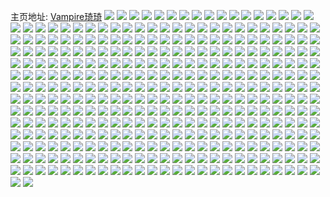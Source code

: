 主页地址: [Vampire琦琦](https://weibo.com/u/5439391860) 
![](https://wx4.sinaimg.cn/mw2000/005W78iMly1h9qv2jyov7j329h29hhdt.jpg) 
![](https://wx4.sinaimg.cn/mw2000/005W78iMly1h9qv2kne84j333y2by1ky.jpg) 
![](https://wx4.sinaimg.cn/mw2000/005W78iMly1h9o8w10dexj32yo280u0z.jpg) 
![](https://wx4.sinaimg.cn/mw2000/005W78iMly1h9jz783s01j32d92yohdx.jpg) 
![](https://wx4.sinaimg.cn/mw2000/005W78iMly1h9jz6kydrwj32d92yohdx.jpg) 
![](https://wx4.sinaimg.cn/mw2000/005W78iMly1h9jz6y8fryj325237kx6r.jpg) 
![](https://wx4.sinaimg.cn/mw2000/005W78iMly1h9jz7ald19j325237ke84.jpg) 
![](https://wx4.sinaimg.cn/mw2000/005W78iMly1h9jz6v0kyzj33402cv1ky.jpg) 
![](https://wx4.sinaimg.cn/mw2000/005W78iMly1h9jz74hzuaj325237k7wk.jpg) 
![](https://wx4.sinaimg.cn/mw2000/005W78iMly1h9jz6nh1qlj32802yoe83.jpg) 
![](https://wx4.sinaimg.cn/mw2000/005W78iMly1h9jz6ucui2j31r03401ky.jpg) 
![](https://wx4.sinaimg.cn/mw2000/005W78iMly1h9jz6t21gkj32d735sb2e.jpg) 
![](https://wx4.sinaimg.cn/mw2000/005W78iMly1h9i8pr9ulwj30n90o5ju5.jpg) 
![](https://wx4.sinaimg.cn/mw2000/005W78iMly1h9i8pr0rm3j30v60djaaw.jpg) 
![](https://wx4.sinaimg.cn/mw2000/005W78iMly1h9i8prj9fej30rf0rhtdx.jpg) 
![](https://wx4.sinaimg.cn/mw2000/005W78iMly1h9fqu04nrej30u0140n6q.jpg) 
![](https://wx4.sinaimg.cn/mw2000/005W78iMly1h9fqu1327ij32c23404qs.jpg) 
![](https://wx4.sinaimg.cn/mw2000/005W78iMly1h9fqu4dceaj32802yonpg.jpg) 
![](https://wx4.sinaimg.cn/mw2000/005W78iMly1h9fqu92zt7j32802you11.jpg) 
![](https://wx4.sinaimg.cn/mw2000/005W78iMly1h9fqu25chsj32cl340b2c.jpg) 
![](https://wx4.sinaimg.cn/mw2000/005W78iMly1h9fqu6m9e5j32802you10.jpg) 
![](https://wx4.sinaimg.cn/mw2000/005W78iMly1h9fqub2oc4j32802yohdx.jpg) 
![](https://wx4.sinaimg.cn/mw2000/005W78iMly1h9cxqo3ou3j32802801kz.jpg) 
![](https://wx4.sinaimg.cn/mw2000/005W78iMly1h99jgne5juj30u01ilgu2.jpg) 
![](https://wx4.sinaimg.cn/mw2000/005W78iMly1h99jgnqalbj30u01n17eq.jpg) 
![](https://wx4.sinaimg.cn/mw2000/005W78iMly1h98k5zh2rsj31jk111nfe.jpg) 
![](https://wx4.sinaimg.cn/mw2000/005W78iMly1h98k60cb5mj31jk1117gn.jpg) 
![](https://wx4.sinaimg.cn/mw2000/005W78iMly1h98k64a6xzj31jk111dyx.jpg) 
![](https://wx4.sinaimg.cn/mw2000/005W78iMly1h98k5zrhvlj31jk112th6.jpg) 
![](https://wx4.sinaimg.cn/mw2000/005W78iMly1h98k60lv91j314016l463.jpg) 
![](https://wx4.sinaimg.cn/mw2000/005W78iMly1h98k5z5nocj30xc0kz0ye.jpg) 
![](https://wx4.sinaimg.cn/mw2000/005W78iMly1h98k60vy58j31fz0ls7es.jpg) 
![](https://wx4.sinaimg.cn/mw2000/005W78iMly1h98k5zzwgej31jk111trh.jpg) 
![](https://wx4.sinaimg.cn/mw2000/005W78iMly1h98k6172wwj30tz1szdn2.jpg) 
![](https://wx4.sinaimg.cn/mw2000/005W78iMly1h94gkjnsoej32752you0x.jpg) 
![](https://wx4.sinaimg.cn/mw2000/005W78iMly1h93q7q2aagj30hs0hs0uh.jpg) 
![](https://wx4.sinaimg.cn/mw2000/005W78iMly1h926qpjnstj333z33zqv7.jpg) 
![](https://wx4.sinaimg.cn/mw2000/005W78iMly1h926qqfkdfj31zk1i27wh.jpg) 
![](https://wx4.sinaimg.cn/mw2000/005W78iMly1h926qrd2u1j32c0340hdu.jpg) 
![](https://wx4.sinaimg.cn/mw2000/005W78iMly1h926qs4d5uj33402c07wi.jpg) 
![](https://wx4.sinaimg.cn/mw2000/005W78iMly1h926qvw4ouj323y2yo1l0.jpg) 
![](https://wx4.sinaimg.cn/mw2000/005W78iMly1h926qt66j1j33403404qr.jpg) 
![](https://wx4.sinaimg.cn/mw2000/005W78iMly1h926qxv7d7j32rd27z7wj.jpg) 
![](https://wx4.sinaimg.cn/mw2000/005W78iMly1h926r25a17j33402c0qv8.jpg) 
![](https://wx4.sinaimg.cn/mw2000/005W78iMly1h926r03lvnj32802yo7wj.jpg) 
![](https://wx4.sinaimg.cn/mw2000/005W78iMly1h926hoeq9mj328030rhdw.jpg) 
![](https://wx4.sinaimg.cn/mw2000/005W78iMly1h926hlcew4j333z2bz1l1.jpg) 
![](https://wx4.sinaimg.cn/mw2000/005W78iMly1h926hrlqfuj3280327b2c.jpg) 
![](https://wx4.sinaimg.cn/mw2000/005W78iMly1h926hjs4qcj32yo280npf.jpg) 
![](https://wx4.sinaimg.cn/mw2000/005W78iMly1h926htkmaxj32802yonpf.jpg) 
![](https://wx4.sinaimg.cn/mw2000/005W78iMly1h926hvfamzj32yo280hdv.jpg) 
![](https://wx4.sinaimg.cn/mw2000/005W78iMly1h926hk489sj30u01381ag.jpg) 
![](https://wx4.sinaimg.cn/mw2000/005W78iMly1h8z6hlmtv9j31400u0n3x.jpg) 
![](https://wx4.sinaimg.cn/mw2000/005W78iMly1h8y2q1hhtxj30q91kv7ih.jpg) 
![](https://wx4.sinaimg.cn/mw2000/005W78iMly1h8y2q15exwj30q91kvk00.jpg) 
![](https://wx4.sinaimg.cn/mw2000/005W78iMly1h8y2q1v9z2j30q91kv48d.jpg) 
![](https://wx4.sinaimg.cn/mw2000/005W78iMly1h8y2q25wzbj30q91kv7e7.jpg) 
![](https://wx4.sinaimg.cn/mw2000/005W78iMly1h8y2q2hkwtj30q91kv47a.jpg) 
![](https://wx4.sinaimg.cn/mw2000/005W78iMly1h8y2q2szmoj30xc0xcn95.jpg) 
![](https://wx4.sinaimg.cn/mw2000/005W78iMly1h8y2tyh2gej30q91kvqbw.jpg) 
![](https://wx4.sinaimg.cn/mw2000/005W78iMly1h8y2tyt07dj30j612cgrp.jpg) 
![](https://wx4.sinaimg.cn/mw2000/005W78iMly1h8y2tz5lgij30yi22okjl.jpg) 
![](https://wx4.sinaimg.cn/mw2000/005W78iMly1h8vjik6d3yj30ol13yqiv.jpg) 
![](https://wx4.sinaimg.cn/mw2000/005W78iMly1h8vjikmbn4j30o013u10b.jpg) 
![](https://wx4.sinaimg.cn/mw2000/005W78iMly1h8vjil0rjjj30rj105k3u.jpg) 
![](https://wx4.sinaimg.cn/mw2000/005W78iMly1h8txq7ukftj30kj11n76c.jpg) 
![](https://wx4.sinaimg.cn/mw2000/005W78iMly1h8s8dycy6qj3340340e85.jpg) 
![](https://wx4.sinaimg.cn/mw2000/005W78iMly1h8s8k562f8j32vd21hx6q.jpg) 
![](https://wx4.sinaimg.cn/mw2000/005W78iMly1h8s8k493gzj333y33qu0z.jpg) 
![](https://wx4.sinaimg.cn/mw2000/005W78iMly1h8s8k5y02gj333z2byb2b.jpg) 
![](https://wx4.sinaimg.cn/mw2000/005W78iMly1h8s8m1u8z5j30u01sxalb.jpg) 
![](https://wx4.sinaimg.cn/mw2000/005W78iMly1h8qtm0j8bdj30zo1a1kcv.jpg) 
![](https://wx4.sinaimg.cn/mw2000/005W78iMly1h8qty9n942j33402c04qq.jpg) 
![](https://wx4.sinaimg.cn/mw2000/005W78iMly1h8qsjyhvyhj32yo280b2b.jpg) 
![](https://wx4.sinaimg.cn/mw2000/005W78iMly1h8p9284kkyj30u00kg40r.jpg) 
![](https://wx4.sinaimg.cn/mw2000/005W78iMly1h8p92ataf5j30u00ectbr.jpg) 
![](https://wx4.sinaimg.cn/mw2000/005W78iMly1h8p9295wrcj314014078u.jpg) 
![](https://wx4.sinaimg.cn/mw2000/005W78iMly1h8p928evd4j30qn0xb7ak.jpg) 
![](https://wx4.sinaimg.cn/mw2000/005W78iMly1h8p928lp8mj30sg0iywic.jpg) 
![](https://wx4.sinaimg.cn/mw2000/005W78iMly1h8p928rx52j30u011iqa3.jpg) 
![](https://wx4.sinaimg.cn/mw2000/005W78iMly1h8p928zjrbj30u00xvjzq.jpg) 
![](https://wx4.sinaimg.cn/mw2000/005W78iMly1h8p929catyj3140140grz.jpg) 
![](https://wx4.sinaimg.cn/mw2000/005W78iMly1h8p8yb18rmj30zo2561ky.jpg) 
![](https://wx4.sinaimg.cn/mw2000/005W78iMly1h8p92fkhs2j30wi0znq7z.jpg) 
![](https://wx4.sinaimg.cn/mw2000/005W78iMly1h8n38pku4wj32c0340e82.jpg) 
![](https://wx4.sinaimg.cn/mw2000/005W78iMly1h8n38r0cygj32c0340x6p.jpg) 
![](https://wx4.sinaimg.cn/mw2000/005W78iMly1h8k3q24urpj33402c0u0y.jpg) 
![](https://wx4.sinaimg.cn/mw2000/005W78iMly1h8k36b5ibsj31q72axb2a.jpg) 
![](https://wx4.sinaimg.cn/mw2000/005W78iMly1h8k3f9gpd8j3340340kjn.jpg) 
![](https://wx4.sinaimg.cn/mw2000/005W78iMly1h8k36elf5vj32802yonpf.jpg) 
![](https://wx4.sinaimg.cn/mw2000/005W78iMly1h8k36a8oq9j31tw1tw7wi.jpg) 
![](https://wx4.sinaimg.cn/mw2000/005W78iMly1h8k36h99baj31tw1tw4qq.jpg) 
![](https://wx4.sinaimg.cn/mw2000/005W78iMly1h8k3fbfaa8j31ij33znou.jpg) 
![](https://wx4.sinaimg.cn/mw2000/005W78iMly1h8k36jgbejj320v20vnpe.jpg) 
![](https://wx4.sinaimg.cn/mw2000/005W78iMly1h8k3f76ak4j31ss33z7wh.jpg) 
![](https://wx4.sinaimg.cn/mw2000/005W78iMly1h8k36n55dkj33402c0e83.jpg) 
![](https://wx4.sinaimg.cn/mw2000/005W78iMly1h8k36o834kj323v35skjn.jpg) 
![](https://wx4.sinaimg.cn/mw2000/005W78iMly1h8k36pbn0jj323u35sx6r.jpg) 
![](https://wx4.sinaimg.cn/mw2000/005W78iMly1h8k3enxfdrj32802yo4qr.jpg) 
![](https://wx4.sinaimg.cn/mw2000/005W78iMly1h8k3f8aixtj32c0340npf.jpg) 
![](https://wx4.sinaimg.cn/mw2000/005W78iMly1h8iqe1r3rsj33402c0qv5.jpg) 
![](https://wx4.sinaimg.cn/mw2000/005W78iMly1h8iqe5os2uj32c03401ky.jpg) 
![](https://wx4.sinaimg.cn/mw2000/005W78iMly1h8idy682q1j356o3gg7wl.jpg) 
![](https://wx4.sinaimg.cn/mw2000/005W78iMly1h8idy4j3s8j356o3gge85.jpg) 
![](https://wx4.sinaimg.cn/mw2000/005W78iMly1h8idy6mvi9j31ao0v4gzi.jpg) 
![](https://wx4.sinaimg.cn/mw2000/005W78iMly1h8fae6lbanj32yo280u0z.jpg) 
![](https://wx4.sinaimg.cn/mw2000/005W78iMly1h8fae7idltj30zo0zoag5.jpg) 
![](https://wx4.sinaimg.cn/mw2000/005W78iMly1h8colto917j32802xku0y.jpg) 
![](https://wx4.sinaimg.cn/mw2000/005W78iMly1h8a9nta6a8j30jp0cd78l.jpg) 
![](https://wx4.sinaimg.cn/mw2000/005W78iMly1h89on92qpfj32yo280kjn.jpg) 
![](https://wx4.sinaimg.cn/mw2000/005W78iMly1h89on86lsqj32yo280kjn.jpg) 
![](https://wx4.sinaimg.cn/mw2000/005W78iMly1h89ox675zuj3340340e82.jpg) 
![](https://wx4.sinaimg.cn/mw2000/005W78iMly1h8878hvmmoj30u016xaeb.jpg) 
![](https://wx4.sinaimg.cn/mw2000/005W78iMly1h87thvvpydj32802yo4qr.jpg) 
![](https://wx4.sinaimg.cn/mw2000/005W78iMly1h87vn8cj46j30u0140798.jpg) 
![](https://wx4.sinaimg.cn/mw2000/005W78iMly1h86qcucpgjj30i70nvn2z.jpg) 
![](https://wx4.sinaimg.cn/mw2000/005W78iMly1h86qcvdabdj30u01gydqr.jpg) 
![](https://wx4.sinaimg.cn/mw2000/005W78iMly1h85k0riepjj32802yo7wj.jpg) 
![](https://wx4.sinaimg.cn/mw2000/005W78iMly1h85k1sb30wj32802yo7wj.jpg) 
![](https://wx4.sinaimg.cn/mw2000/005W78iMly1h83l6o3xrij32802yo7wi.jpg) 
![](https://wx4.sinaimg.cn/mw2000/005W78iMly1h81o0umki5j33403407wj.jpg) 
![](https://wx4.sinaimg.cn/mw2000/005W78iMly1h80kcimx4qj32802yo7wj.jpg) 
![](https://wx4.sinaimg.cn/mw2000/005W78iMly1h80kcljcfej32802yohdv.jpg) 
![](https://wx4.sinaimg.cn/mw2000/005W78iMly1h80kcgso3dj323t2yo7wj.jpg) 
![](https://wx4.sinaimg.cn/mw2000/005W78iMly1h7ywnonttoj32802yo7wj.jpg) 
![](https://wx4.sinaimg.cn/mw2000/005W78iMly1h7ywnq3c6cj32802yo4qr.jpg) 
![](https://wx4.sinaimg.cn/mw2000/005W78iMly1h7ywnret26j32802yo4qr.jpg) 
![](https://wx4.sinaimg.cn/mw2000/005W78iMly1h7vgukhp8lj30u00z2gtj.jpg) 
![](https://wx4.sinaimg.cn/mw2000/005W78iMly1h7ucuhc0ezj32802yo1kz.jpg) 
![](https://wx4.sinaimg.cn/mw2000/005W78iMly1h7ucuk9x2mj32yo2807wj.jpg) 
![](https://wx4.sinaimg.cn/mw2000/005W78iMly1h7ucuiqr6wj32yo2801kz.jpg) 
![](https://wx4.sinaimg.cn/mw2000/005W78iMly1h7uculogerj32yo280u0y.jpg) 
![](https://wx4.sinaimg.cn/mw2000/005W78iMly1h7svssot7sj30u01g0wp7.jpg) 
![](https://wx4.sinaimg.cn/mw2000/005W78iMly1h7sehdzts7j30u60q4qc7.jpg) 
![](https://wx4.sinaimg.cn/mw2000/005W78iMly1h7sehe7hfkj30u00puqc9.jpg) 
![](https://wx4.sinaimg.cn/mw2000/005W78iMly1h7pxe9ga42j32802z77wl.jpg) 
![](https://wx4.sinaimg.cn/mw2000/005W78iMly1h7pxe2rspbj31fi36c1kz.jpg) 
![](https://wx4.sinaimg.cn/mw2000/005W78iMly1h7pxelc63uj31ew36c1l0.jpg) 
![](https://wx4.sinaimg.cn/mw2000/005W78iMly1h7pxeionk6j31ev36cx6r.jpg) 
![](https://wx4.sinaimg.cn/mw2000/005W78iMly1h7pxe4koopj318v36cnpe.jpg) 
![](https://wx4.sinaimg.cn/mw2000/005W78iMly1h7pxebs4tpj30xc3jnb2b.jpg) 
![](https://wx4.sinaimg.cn/mw2000/005W78iMly1h7pxedrf3lj312536cx6q.jpg) 
![](https://wx4.sinaimg.cn/mw2000/005W78iMly1h7pxe18i60j32c03407wk.jpg) 
![](https://wx4.sinaimg.cn/mw2000/005W78iMly1h7pxe5uhe3j30uk454hdu.jpg) 
![](https://wx4.sinaimg.cn/mw2000/005W78iMly1h7px2exydej314e36cu0y.jpg) 
![](https://wx4.sinaimg.cn/mw2000/005W78iMly1h7px2gbukij312536c7wj.jpg) 
![](https://wx4.sinaimg.cn/mw2000/005W78iMly1h7px2hdmy1j316o1kw1ky.jpg) 
![](https://wx4.sinaimg.cn/mw2000/005W78iMly1h7px2dhcwxj30xc3xxe83.jpg) 
![](https://wx4.sinaimg.cn/mw2000/005W78iMly1h7px2j5sooj31ev36cb2c.jpg) 
![](https://wx4.sinaimg.cn/mw2000/005W78iMly1h7px2kjpyxj30xc3qz4qr.jpg) 
![](https://wx4.sinaimg.cn/mw2000/005W78iMly1h7px2mu4qdj324e36cu0z.jpg) 
![](https://wx4.sinaimg.cn/mw2000/005W78iMly1h7px2px4duj30uk36gx6p.jpg) 
![](https://wx4.sinaimg.cn/mw2000/005W78iMly1h7px2owxh3j30uk3o91kz.jpg) 
![](https://wx4.sinaimg.cn/mw2000/005W78iMly1h7owo1pu68j30xc3ogqv6.jpg) 
![](https://wx4.sinaimg.cn/mw2000/005W78iMly1h7owny7u5jj315m36c4qr.jpg) 
![](https://wx4.sinaimg.cn/mw2000/005W78iMly1h7owo3ld1pj30xc3nzb2b.jpg) 
![](https://wx4.sinaimg.cn/mw2000/005W78iMly1h7owq3kqxxj30xc3by7wj.jpg) 
![](https://wx4.sinaimg.cn/mw2000/005W78iMly1h7owo7lvwmj314e36c1kz.jpg) 
![](https://wx4.sinaimg.cn/mw2000/005W78iMly1h7ownz19yaj326i2wou0y.jpg) 
![](https://wx4.sinaimg.cn/mw2000/005W78iMly1h7owo8yyvwj30xc3p97wi.jpg) 
![](https://wx4.sinaimg.cn/mw2000/005W78iMly1h7owo0dzgpj30xh36ckjm.jpg) 
![](https://wx4.sinaimg.cn/mw2000/005W78iMly1h7owoa9yz6j30xc3pa7wi.jpg) 
![](https://wx4.sinaimg.cn/mw2000/005W78iMly1h7myk1c564j32802yokjn.jpg) 
![](https://wx4.sinaimg.cn/mw2000/005W78iMly1h7myjxzi9wj32802yonpf.jpg) 
![](https://wx4.sinaimg.cn/mw2000/005W78iMly1h7myk440j7j32802yox6q.jpg) 
![](https://wx4.sinaimg.cn/mw2000/005W78iMly1h7myk2kpqhj32802yoe82.jpg) 
![](https://wx4.sinaimg.cn/mw2000/005W78iMly1h7m4yhhp4oj31mo1wpkcu.jpg) 
![](https://wx4.sinaimg.cn/mw2000/005W78iMly1h7m4yikaubj333u33yhdv.jpg) 
![](https://wx4.sinaimg.cn/mw2000/005W78iMly1h7m4yjb2s4j32c0340u0x.jpg) 
![](https://wx4.sinaimg.cn/mw2000/005W78iMly1h7ix0jbqdpj33402c07wi.jpg) 
![](https://wx4.sinaimg.cn/mw2000/005W78iMly1h7ix0ioolsj31md17se81.jpg) 
![](https://wx4.sinaimg.cn/mw2000/005W78iMly1h7glevcv2hj31ps1actz8.jpg) 
![](https://wx4.sinaimg.cn/mw2000/005W78iMly1h7ee8yymp4j312s0u0gws.jpg) 
![](https://wx4.sinaimg.cn/mw2000/005W78iMly1h7ee8m3okrj30uk5sthdu.jpg) 
![](https://wx4.sinaimg.cn/mw2000/005W78iMly1h7ee89ngzdj30xc2mgk6a.jpg) 
![](https://wx4.sinaimg.cn/mw2000/005W78iMly1h7ee8dr2xrj30xc35wtik.jpg) 
![](https://wx4.sinaimg.cn/mw2000/005W78iMly1h7ee8v8i2ij32yo2804qp.jpg) 
![](https://wx4.sinaimg.cn/mw2000/005W78iMly1h7ee91xkimj32yo2807wj.jpg) 
![](https://wx4.sinaimg.cn/mw2000/005W78iMly1h7ee8qchoqj30uk4rani5.jpg) 
![](https://wx4.sinaimg.cn/mw2000/005W78iMly1h7ee8ha9g1j30xc35wqld.jpg) 
![](https://wx4.sinaimg.cn/mw2000/005W78iMly1h7c1hakvcfj333n2bqb2b.jpg) 
![](https://wx4.sinaimg.cn/mw2000/005W78iMly1h7as0och9lj32dc35sn5i.jpg) 
![](https://wx4.sinaimg.cn/mw2000/005W78iMly1h7as0u8ngtj32802y01kx.jpg) 
![](https://wx4.sinaimg.cn/mw2000/005W78iMly1h7as0rs4ppj328030eb29.jpg) 
![](https://wx4.sinaimg.cn/mw2000/005W78iMly1h7as0lwmfij32802yokf1.jpg) 
![](https://wx4.sinaimg.cn/mw2000/005W78iMly1h7as0hrummj32yo280hdx.jpg) 
![](https://wx4.sinaimg.cn/mw2000/005W78iMly1h78gal0f21j30zo256npd.jpg) 
![](https://wx4.sinaimg.cn/mw2000/005W78iMly1h78gajpn6tj30zo256kjl.jpg) 
![](https://wx4.sinaimg.cn/mw2000/005W78iMly1h78gaeas4zj30zo256b2a.jpg) 
![](https://wx4.sinaimg.cn/mw2000/005W78iMly1h78gafjjilj30zo2564qp.jpg) 
![](https://wx4.sinaimg.cn/mw2000/005W78iMly1h78gamozjkj30u01t07ea.jpg) 
![](https://wx4.sinaimg.cn/mw2000/005W78iMly1h78gagu9knj30zo256kjl.jpg) 
![](https://wx4.sinaimg.cn/mw2000/005W78iMly1h78gaiau2fj30zo256kjm.jpg) 
![](https://wx4.sinaimg.cn/mw2000/005W78iMly1h78gamdqd6j30zo256kjl.jpg) 
![](https://wx4.sinaimg.cn/mw2000/005W78iMly1h78garxmf2j30zo256hdu.jpg) 
![](https://wx4.sinaimg.cn/mw2000/005W78iMly1h78gatfonwj30zo256hdu.jpg) 
![](https://wx4.sinaimg.cn/mw2000/005W78iMly1h78gacbarkj30zo256b2a.jpg) 
![](https://wx4.sinaimg.cn/mw2000/005W78iMly1h78gbogzx4j30zo2567wh.jpg) 
![](https://wx4.sinaimg.cn/mw2000/005W78iMly1h78gbq148nj30zo256npd.jpg) 
![](https://wx4.sinaimg.cn/mw2000/005W78iMly1h78gbrsw6dj30zo2561ky.jpg) 
![](https://wx4.sinaimg.cn/mw2000/005W78iMly1h77ln41w7uj32802yohdt.jpg) 
![](https://wx4.sinaimg.cn/mw2000/005W78iMly1h77lna5nwuj33402c0kjm.jpg) 
![](https://wx4.sinaimg.cn/mw2000/005W78iMly1h77482ofvdj32802yox6u.jpg) 
![](https://wx4.sinaimg.cn/mw2000/005W78iMly1h774865p9fj32802yoq8x.jpg) 
![](https://wx4.sinaimg.cn/mw2000/005W78iMly1h7747w7klgj32802ypnpf.jpg) 
![](https://wx4.sinaimg.cn/mw2000/005W78iMly1h7747yyck9j32j52yonpg.jpg) 
![](https://wx4.sinaimg.cn/mw2000/005W78iMly1h76853p7jfj32yo280npf.jpg) 
![](https://wx4.sinaimg.cn/mw2000/005W78iMly1h76858x0xrj32yo2ykhdt.jpg) 
![](https://wx4.sinaimg.cn/mw2000/005W78iMly1h7685exsodj32yo280qv5.jpg) 
![](https://wx4.sinaimg.cn/mw2000/005W78iMly1h7685ghx1jj329o35su0x.jpg) 
![](https://wx4.sinaimg.cn/mw2000/005W78iMly1h75xn19gy6j32802y21l0.jpg) 
![](https://wx4.sinaimg.cn/mw2000/005W78iMly1h75xmz2fkcj32c0340u0z.jpg) 
![](https://wx4.sinaimg.cn/mw2000/005W78iMly1h75xn69nezj32802yo4qs.jpg) 
![](https://wx4.sinaimg.cn/mw2000/005W78iMly1h75xmwvlmuj32802yo4qp.jpg) 
![](https://wx4.sinaimg.cn/mw2000/005W78iMly1h70jcr0o7ej33402c0qv6.jpg) 
![](https://wx4.sinaimg.cn/mw2000/005W78iMly1h6z7nq4hv7j30oc17bjsi.jpg) 
![](https://wx4.sinaimg.cn/mw2000/005W78iMly1h6yytl4gqkj30tz16g7o8.jpg) 
![](https://wx4.sinaimg.cn/mw2000/005W78iMly1h6yytty7ehj314536c4qr.jpg) 
![](https://wx4.sinaimg.cn/mw2000/005W78iMly1h6yyto4okaj30xc3p4npe.jpg) 
![](https://wx4.sinaimg.cn/mw2000/005W78iMly1h6yyu7pc1aj30uk36ge81.jpg) 
![](https://wx4.sinaimg.cn/mw2000/005W78iMly1h6yyv1bq2qj32yo2804qs.jpg) 
![](https://wx4.sinaimg.cn/mw2000/005W78iMly1h6yyudfp3aj30uk4nv4qt.jpg) 
![](https://wx4.sinaimg.cn/mw2000/005W78iMly1h6yyujmlzmj30uk4nvx6p.jpg) 
![](https://wx4.sinaimg.cn/mw2000/005W78iMly1h6yytqk0agj30xc58rqh1.jpg) 
![](https://wx4.sinaimg.cn/mw2000/005W78iMly1h6yyu1dbpxj30uk36g1kx.jpg) 
![](https://wx4.sinaimg.cn/mw2000/005W78iMly1h6vghiha75j323r2yoqv7.jpg) 
![](https://wx4.sinaimg.cn/mw2000/005W78iMly1h6vgiufxdfj30u4154gs8.jpg) 
![](https://wx4.sinaimg.cn/mw2000/005W78iMly1h6vghfh0fpj32yo2807on.jpg) 
![](https://wx4.sinaimg.cn/mw2000/005W78iMly1h6vghlqgwoj32yo280b2b.jpg) 
![](https://wx4.sinaimg.cn/mw2000/005W78iMly1h6vghalm2sj32yo2801g9.jpg) 
![](https://wx4.sinaimg.cn/mw2000/005W78iMly1h6vghmnj1wj32ns1zte81.jpg) 
![](https://wx4.sinaimg.cn/mw2000/005W78iMly1h6vghsb5akj32yo1o21l0.jpg) 
![](https://wx4.sinaimg.cn/mw2000/005W78iMly1h6vgho5b0jj334022mu0y.jpg) 
![](https://wx4.sinaimg.cn/mw2000/005W78iMly1h6rdar8hqcj30xc3a9x6q.jpg) 
![](https://wx4.sinaimg.cn/mw2000/005W78iMly1h6rdabtzgxj30xc37h4qq.jpg) 
![](https://wx4.sinaimg.cn/mw2000/005W78iMly1h6rdawx9imj30xc3gfb2a.jpg) 
![](https://wx4.sinaimg.cn/mw2000/005W78iMly1h6rdb8u8hkj30uk3o94qq.jpg) 
![](https://wx4.sinaimg.cn/mw2000/005W78iMly1h6rdbv0swij32yo29y4qs.jpg) 
![](https://wx4.sinaimg.cn/mw2000/005W78iMly1h6rdbgj9qyj315u36c1kz.jpg) 
![](https://wx4.sinaimg.cn/mw2000/005W78iMly1h6rdajpu5cj30xc36v4fr.jpg) 
![](https://wx4.sinaimg.cn/mw2000/005W78iMly1h6rdc3e4i5j30uk6hr1l0.jpg) 
![](https://wx4.sinaimg.cn/mw2000/005W78iMly1h6rdbn0bvmj30z736cqck.jpg) 
![](https://wx4.sinaimg.cn/mw2000/005W78iMly1h6qn1k2m80j32yo2804qr.jpg) 
![](https://wx4.sinaimg.cn/mw2000/005W78iMly1h6qn1ldk29j32yo280u0y.jpg) 
![](https://wx4.sinaimg.cn/mw2000/005W78iMly1h6pr18kivmj33403404qr.jpg) 
![](https://wx4.sinaimg.cn/mw2000/005W78iMly1h6pr1azd1qj3340340hdu.jpg) 
![](https://wx4.sinaimg.cn/mw2000/005W78iMly1h6pr161aqvj3340340hdt.jpg) 
![](https://wx4.sinaimg.cn/mw2000/005W78iMly1h6pr1cpw4hj32df35sqv5.jpg) 
![](https://wx4.sinaimg.cn/mw2000/005W78iMly1h6poc0dh0xj32c0340npe.jpg) 
![](https://wx4.sinaimg.cn/mw2000/005W78iMly1h6pobz0l1mj32c0340x6q.jpg) 
![](https://wx4.sinaimg.cn/mw2000/005W78iMly1h6pobxp2d3j32yo280hdw.jpg) 
![](https://wx4.sinaimg.cn/mw2000/005W78iMly1h6poc1hwzgj32c0340kjl.jpg) 
![](https://wx4.sinaimg.cn/mw2000/005W78iMly1h6p2tm5hgaj33402c0kjl.jpg) 
![](https://wx4.sinaimg.cn/mw2000/005W78iMly1h6p2tpx7gvj333z2bz7wi.jpg) 
![](https://wx4.sinaimg.cn/mw2000/005W78iMly1h6p2u08gipj33402c0u0x.jpg) 
![](https://wx4.sinaimg.cn/mw2000/005W78iMly1h6p2u6cjfxj333z2bz4qq.jpg) 
![](https://wx4.sinaimg.cn/mw2000/005W78iMly1h6nh40an35j32yo2804qp.jpg) 
![](https://wx4.sinaimg.cn/mw2000/005W78iMly1h6nh4jdz9dj32yo280npf.jpg) 
![](https://wx4.sinaimg.cn/mw2000/005W78iMly1h6nh44rnv8j32yo2807wk.jpg) 
![](https://wx4.sinaimg.cn/mw2000/005W78iMly1h6nh481peqj32802w81kx.jpg) 
![](https://wx4.sinaimg.cn/mw2000/005W78iMly1h6nh3nzwu4j3340340b2a.jpg) 
![](https://wx4.sinaimg.cn/mw2000/005W78iMly1h6nh3jzv8lj32by2c01kx.jpg) 
![](https://wx4.sinaimg.cn/mw2000/005W78iMly1h6lhmqyrm7j30zo2561kx.jpg) 
![](https://wx4.sinaimg.cn/mw2000/005W78iMly1h6lhmsx9nvj30zo2564gl.jpg) 
![](https://wx4.sinaimg.cn/mw2000/005W78iMly1h6lhmu36a4j30zo2564i6.jpg) 
![](https://wx4.sinaimg.cn/mw2000/005W78iMly1h6lefnicfij32yo280h1y.jpg) 
![](https://wx4.sinaimg.cn/mw2000/005W78iMly1h6legw38lvj32802yox6q.jpg) 
![](https://wx4.sinaimg.cn/mw2000/005W78iMly1h6lefjay03j32802yoe83.jpg) 
![](https://wx4.sinaimg.cn/mw2000/005W78iMly1h6lefkirvoj32yo280npf.jpg) 
![](https://wx4.sinaimg.cn/mw2000/005W78iMly1h6legyo5hij32802yoqeo.jpg) 
![](https://wx4.sinaimg.cn/mw2000/005W78iMly1h6k618pvgnj315o1qix6p.jpg) 
![](https://wx4.sinaimg.cn/mw2000/005W78iMly1h6k6161a0bj32xr2xrgvz.jpg) 
![](https://wx4.sinaimg.cn/mw2000/005W78iMly1h6k617d8irj30xc2jidq1.jpg) 
![](https://wx4.sinaimg.cn/mw2000/005W78iMly1h6k613si9cj30xc2p07hy.jpg) 
![](https://wx4.sinaimg.cn/mw2000/005W78iMly1h6k619uh8bj30zo1bkwkp.jpg) 
![](https://wx4.sinaimg.cn/mw2000/005W78iMly1h6k61b3twyj30xc27wds4.jpg) 
![](https://wx4.sinaimg.cn/mw2000/005W78iMly1h6k61cjg1wj32c02r3kjm.jpg) 
![](https://wx4.sinaimg.cn/mw2000/005W78iMly1h6k61e1xw7j32b135snpf.jpg) 
![](https://wx4.sinaimg.cn/mw2000/005W78iMly1h6k61f7g85j32c02vhkjm.jpg) 
![](https://wx4.sinaimg.cn/mw2000/005W78iMly1h6j3qxhqgwj32yo280h07.jpg) 
![](https://wx4.sinaimg.cn/mw2000/005W78iMly1h6j3qyblg7j32yo280x6q.jpg) 
![](https://wx4.sinaimg.cn/mw2000/005W78iMly1h6j0p3fdl0j30nu0nun6y.jpg) 
![](https://wx4.sinaimg.cn/mw2000/005W78iMly1h6hmsabb01j32802yo7wj.jpg) 
![](https://wx4.sinaimg.cn/mw2000/005W78iMly1h6hmsdcrgyj32802yo4mo.jpg) 
![](https://wx4.sinaimg.cn/mw2000/005W78iMly1h6hmsginjgj32802you0z.jpg) 
![](https://wx4.sinaimg.cn/mw2000/005W78iMly1h6focieepdj30u014ejwy.jpg) 
![](https://wx4.sinaimg.cn/mw2000/005W78iMly1h6focim9uvj30u013odh3.jpg) 
![](https://wx4.sinaimg.cn/mw2000/005W78iMly1h6b1tlb3dij32c03404h8.jpg) 
![](https://wx4.sinaimg.cn/mw2000/005W78iMly1h6b1tgi6daj32yo280e83.jpg) 
![](https://wx4.sinaimg.cn/mw2000/005W78iMly1h6b1viz6z1j30zo1bzaf0.jpg) 
![](https://wx4.sinaimg.cn/mw2000/005W78iMly1h6b1ta044pj30xc2300z5.jpg) 
![](https://wx4.sinaimg.cn/mw2000/005W78iMly1h6b1td55rvj32c035ae83.jpg) 
![](https://wx4.sinaimg.cn/mw2000/005W78iMly1h6b1tel81ej30xc214kjl.jpg) 
![](https://wx4.sinaimg.cn/mw2000/005W78iMly1h6b1tbcoaqj30uk6hrasq.jpg) 
![](https://wx4.sinaimg.cn/mw2000/005W78iMly1h6b1tj6sqwj32802yp1kx.jpg) 
![](https://wx4.sinaimg.cn/mw2000/005W78iMly1h6b1tn9xauj32c02c0npe.jpg) 
![](https://wx4.sinaimg.cn/mw2000/005W78iMly1h6b1tm7i4oj33402c0x6p.jpg) 
![](https://wx4.sinaimg.cn/mw2000/005W78iMgy1h6a2uz5xqkj30xc2us7ef.jpg) 
![](https://wx4.sinaimg.cn/mw2000/005W78iMgy1h6a2w3xzm9j30xc202aj3.jpg) 
![](https://wx4.sinaimg.cn/mw2000/005W78iMgy1h6a2wbnixtj30xc2s0kjl.jpg) 
![](https://wx4.sinaimg.cn/mw2000/005W78iMgy1h6a2w0wnd6j30xc3pdu0x.jpg) 
![](https://wx4.sinaimg.cn/mw2000/005W78iMgy1h6a2v8ulrsj30xc35wnpd.jpg) 
![](https://wx4.sinaimg.cn/mw2000/005W78iMgy1h6a2vvkgoxj30xc3bm7el.jpg) 
![](https://wx4.sinaimg.cn/mw2000/005W78iMgy1h6a2vhm7cbj30xc202ase.jpg) 
![](https://wx4.sinaimg.cn/mw2000/005W78iMgy1h6a2wg7wuyj325335sh04.jpg) 
![](https://wx4.sinaimg.cn/mw2000/005W78iMgy1h6a2w887zgj30uk55adrf.jpg) 
![](https://wx4.sinaimg.cn/mw2000/005W78iMly1h68om3mcogj32802you0z.jpg) 
![](https://wx4.sinaimg.cn/mw2000/005W78iMly1h84ljg7s6cj32db32bhck.jpg) 
![](https://wx4.sinaimg.cn/mw2000/005W78iMly1h84lssfdr7j31lv256b29.jpg) 
![](https://wx4.sinaimg.cn/mw2000/005W78iMly1h84lz8y3erj30zk1bewt2.jpg) 
![](https://wx4.sinaimg.cn/mw2000/005W78iMly1h644lxizjmj32802yohdx.jpg) 
![](https://wx4.sinaimg.cn/mw2000/005W78iMly1h644m2orb6j32802yob29.jpg) 
![](https://wx4.sinaimg.cn/mw2000/005W78iMly1h644lzy3eaj32802yo4qp.jpg) 
![](https://wx4.sinaimg.cn/mw2000/005W78iMly1h644ltp98pj30xc3v44qq.jpg) 
![](https://wx4.sinaimg.cn/mw2000/005W78iMly1h644m18m2uj32802yotw4.jpg) 
![](https://wx4.sinaimg.cn/mw2000/005W78iMly1h644lsjnyaj315o31jah4.jpg) 
![](https://wx4.sinaimg.cn/mw2000/005W78iMly1h644lpopq0j33402c07wj.jpg) 
![](https://wx4.sinaimg.cn/mw2000/005W78iMly1h644lo41a5j32472tl1l1.jpg) 
![](https://wx4.sinaimg.cn/mw2000/005W78iMly1h644lr3l7lj33402c0qv7.jpg) 
![](https://wx4.sinaimg.cn/mw2000/005W78iMly1h642qxdwowj33402c0npf.jpg) 
![](https://wx4.sinaimg.cn/mw2000/005W78iMly1h642rccnhxj32802yohdx.jpg) 
![](https://wx4.sinaimg.cn/mw2000/005W78iMly1h642qw9jibj33402c01kz.jpg) 
![](https://wx4.sinaimg.cn/mw2000/005W78iMly1h642qsnfbbj315o2es1ky.jpg) 
![](https://wx4.sinaimg.cn/mw2000/005W78iMly1h642qtw5ckj32yo2800wf.jpg) 
![](https://wx4.sinaimg.cn/mw2000/005W78iMly1h642qur1fbj315o1qithj.jpg) 
![](https://wx4.sinaimg.cn/mw2000/005W78iMly1h642qvemzfj33402c0qv6.jpg) 
![](https://wx4.sinaimg.cn/mw2000/005W78iMly1h642rhs1b7j32ar336e86.jpg) 
![](https://wx4.sinaimg.cn/mw2000/005W78iMly1h642rtrv1ij33402fy7wi.jpg) 
![](https://wx4.sinaimg.cn/mw2000/005W78iMly1h61ux3vq2yj30xc230npd.jpg) 
![](https://wx4.sinaimg.cn/mw2000/005W78iMly1h61vi5icdij31ho1zkx6q.jpg) 
![](https://wx4.sinaimg.cn/mw2000/005W78iMly1h61ux03f4gj30xc50wkjn.jpg) 
![](https://wx4.sinaimg.cn/mw2000/005W78iMly1h61ux8tfk8j30xc453u0y.jpg) 
![](https://wx4.sinaimg.cn/mw2000/005W78iMly1h61uxngrcoj33401y6qv6.jpg) 
![](https://wx4.sinaimg.cn/mw2000/005W78iMly1h61uxfqoguj30uk3tue81.jpg) 
![](https://wx4.sinaimg.cn/mw2000/005W78iMly1h61uybmzi8j30xc26y1kx.jpg) 
![](https://wx4.sinaimg.cn/mw2000/005W78iMly1h61uxce6c9j30uk3zgx6q.jpg) 
![](https://wx4.sinaimg.cn/mw2000/005W78iMly1h61uxiqb6gj30uk3qr7wh.jpg) 
![](https://wx4.sinaimg.cn/mw2000/005W78iMly1h61uwwcmjkj315o2oonpd.jpg) 
![](https://wx4.sinaimg.cn/mw2000/005W78iMly1h61aevrwtrj32yo2801it.jpg) 
![](https://wx4.sinaimg.cn/mw2000/005W78iMly1h61af06zfzj31ho1zknpd.jpg) 
![](https://wx4.sinaimg.cn/mw2000/005W78iMly1h61aey04f9j32yo2801kz.jpg) 
![](https://wx4.sinaimg.cn/mw2000/005W78iMly1h61aez3i0rj31ho1zkkjl.jpg) 
![](https://wx4.sinaimg.cn/mw2000/005W78iMly1h61af0yq9mj31ho1zkqv5.jpg) 
![](https://wx4.sinaimg.cn/mw2000/005W78iMly1h61af3xh0gj32802yoqki.jpg) 
